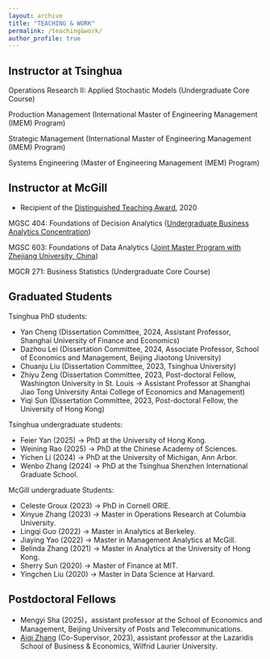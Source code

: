 ```yaml
---
layout: archive
title: "TEACHING & WORK"
permalink: /teaching&work/
author_profile: true
---
```


Instructor at Tsinghua 
---
Operations Research II: Applied Stochastic Models (Undergraduate Core Course)

Production Management (International Master of Engineering Management (IMEM) Program)

Strategic Management (International Master of Engineering Management (IMEM) Program)

Systems Engineering (Master of Engineering Management (MEM) Program)

Instructor at McGill 
---
  *  Recipient of the [Distinguished Teaching Award](https://www.mcgill.ca/channels/channels/news/desautels-professors-celebrated-their-teaching-excellence-323094), 2020   

MGSC 404: Foundations of Decision Analytics ([Undergraduate Business Analytics Concentration](https://www.mcgill.ca/desautels/programs/bcom/academics/course-information/concentrations/business-analytics))

​MGSC 603: Foundations of Data Analytics ([Joint Master Program with Zhejiang University, China](https://www.mcgill.ca/desautels/programs/bcom/academics/course-information/concentrations/business-analytics))

MGCR 271: Business Statistics (Undergraduate Core Course)

 
Graduated Students
---
Tsinghua PhD students:
* Yan Cheng (Dissertation Committee, 2024, Assistant Professor, Shanghai University of Finance and Economics)
* Dazhou Lei (Dissertation Committee, 2024, Associate Professor, School of Economics and Management, Beijing Jiaotong University)
* Chuanju Liu (Dissertation Committee, 2023, Tsinghua University)
* Zhiyu Zeng (Dissertation Committee, 2023, Post-doctoral Fellow, Washington University in St. Louis -> Assistant Professor at Shanghai Jiao Tong University Antai College of Economics and Management)
* Yiqi Sun (Dissertation Committee, 2023, Post-doctoral Fellow, the University of Hong Kong)

Tsinghua undergraduate students:
* Feier Yan (2025) -> PhD at the University of Hong Kong.
* Weining Rao (2025) -> PhD at the Chinese Academy of Sciences.
* Yichen Li (2024) -> PhD at the University of Michigan, Ann Arbor.
* Wenbo Zhang (2024) -> PhD at the Tsinghua Shenzhen International Graduate School.


McGill undergraduate Students:
* Celeste Groux (2023) -> PhD in Cornell ORIE. ​
* Xinyue Zhang (2023) -> Master in Operations Research at Columbia University.
* Lingqi Guo (2022) -> Master in Analytics at Berkeley.
* Jiaying Yao (2022) -> Master in Management Analytics at McGill.
* Belinda Zhang (2021) -> Master in Analytics at the University of Hong Kong.
* Sherry Sun (2020) -> Master of Finance at MIT.
* Yingchen Liu (2020) -> Master in Data Science at Harvard.


Postdoctoral Fellows
---
* Mengyi Sha (2025)，assistant professor at the School of Economics and Management, Beijing University of Posts and Telecommunications.
* [Aiqi Zhang](https://sites.google.com/view/aqzhang) (Co-Supervisor, 2023), assistant professor at the Lazaridis School of Business & Economics, Wilfrid Laurier University.


